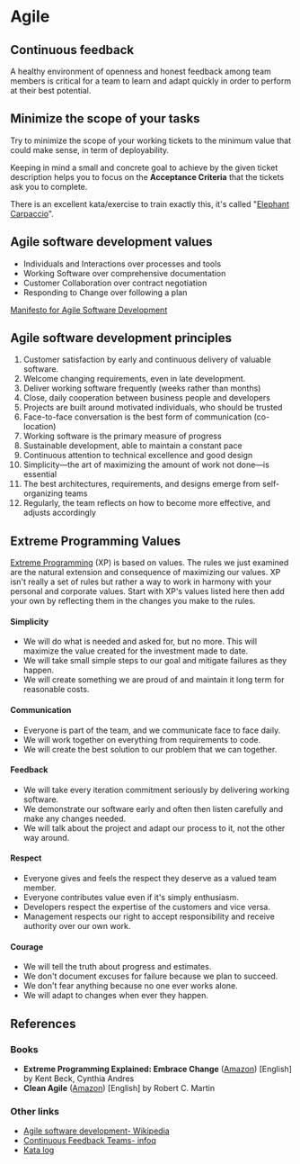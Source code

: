 # Agile

## Continuous feedback

A healthy environment of openness and honest feedback among team members is critical for a team to learn 
and adapt quickly in order to perform at their best potential.

## Minimize the scope of your tasks

Try to minimize the scope of your working tickets to the minimum value that could make sense, 
in term of deployability.

Keeping in mind a small and concrete goal to achieve by the given ticket description helps you to focus 
on the **Acceptance Criteria** that the tickets ask you to complete. 

There is an excellent kata/exercise to train exactly this, it's called 
"[Elephant Carpaccio](https://docs.google.com/document/d/1TCuuu-8Mm14oxsOnlk8DqfZAA1cvtYu9WGv67Yj_sSk/pub)".

## Agile software development values

* Individuals and Interactions over processes and tools
* Working Software over comprehensive documentation
* Customer Collaboration over contract negotiation
* Responding to Change over following a plan

[Manifesto for Agile Software Development](http://agilemanifesto.org/)

## Agile software development principles

1. Customer satisfaction by early and continuous delivery of valuable software.
2. Welcome changing requirements, even in late development.
3. Deliver working software frequently (weeks rather than months)
4. Close, daily cooperation between business people and developers
5. Projects are built around motivated individuals, who should be trusted
6. Face-to-face conversation is the best form of communication (co-location)
7. Working software is the primary measure of progress
8. Sustainable development, able to maintain a constant pace
9. Continuous attention to technical excellence and good design
10. Simplicity—the art of maximizing the amount of work not done—is essential
11. The best architectures, requirements, and designs emerge from self-organizing teams
12. Regularly, the team reflects on how to become more effective, and adjusts accordingly

## Extreme Programming Values

[Extreme Programming](http://www.extremeprogramming.org/) (XP) is based on values. 
The rules we just examined are the natural extension and consequence of maximizing our values. 
XP isn't really a set of rules but rather a way to work in harmony with your personal and corporate values. 
Start with XP's values listed here then add your own by reflecting them in the changes you make to the rules.

#### Simplicity

- We will do what is needed and asked for, but no more. This will maximize the value created for the investment made to date. 
- We will take small simple steps to our goal and mitigate failures as they happen. 
- We will create something we are proud of and maintain it long term for reasonable costs.

#### Communication

- Everyone is part of the team, and we communicate face to face daily. 
- We will work together on everything from requirements to code. 
- We will create the best solution to our problem that we can together.

#### Feedback

- We will take every iteration commitment seriously by delivering working software. 
- We demonstrate our software early and often then listen carefully and make any changes needed. 
- We will talk about the project and adapt our process to it, not the other way around.

#### Respect

- Everyone gives and feels the respect they deserve as a valued team member. 
- Everyone contributes value even if it's simply enthusiasm. 
- Developers respect the expertise of the customers and vice versa. 
- Management respects our right to accept responsibility and receive authority over our own work.

#### Courage

- We will tell the truth about progress and estimates. 
- We don't document excuses for failure because we plan to succeed. 
- We don't fear anything because no one ever works alone. 
- We will adapt to changes when ever they happen.

## References

### Books

* **Extreme Programming Explained: Embrace Change** ([Amazon](https://www.amazon.de/-/en/dp/B00N1ZN6C0/)) [English] by Kent Beck, Cynthia Andres
* **Clean Agile** ([Amazon](https://www.amazon.de/-/en/dp/B07XTL99JQ/)) [English] by Robert C. Martin

### Other links 

* [Agile software development- Wikipedia](https://en.wikipedia.org/wiki/Agile_software_development)
* [Continuous Feedback Teams- infoq](https://www.infoq.com/articles/continuous-feedback-teams/)
* [Kata log](https://kata-log.rocks/)
